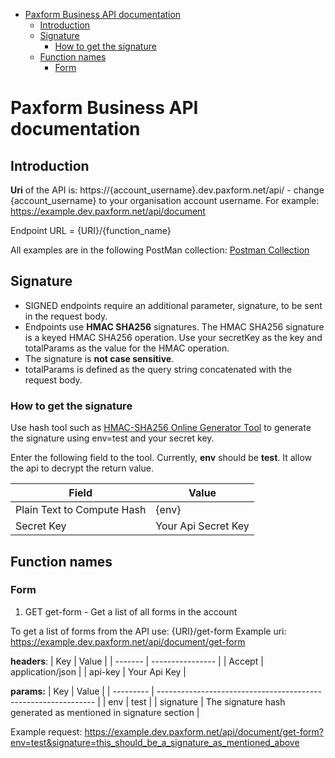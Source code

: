 - [Paxform Business API documentation](#paxform-business-api-documentation)
	- [Introduction](#introduction)
	- [Signature](#signature)
		- [How to get the signature](#how-to-get-the-signature)
	- [Function names](#function-names)
		- [Form](#form)


# Paxform Business API documentation

## Introduction

**Uri** of the API is: https://{account_username}.dev.paxform.net/api/ - change {account_username} to your organisation account username.
For example: https://example.dev.paxform.net/api/document

Endpoint URL = {URI}/{function_name}

All examples are in the following PostMan collection: [Postman Collection]("https://elements.getpostman.com/redirect?entityId=24471378-f56d173b-dc6d-4b18-b804-6ab28bd9f931&entityType=collection")

## Signature

* SIGNED endpoints require an additional parameter, signature, to be sent in the request body.
* Endpoints use **HMAC SHA256** signatures. The HMAC SHA256 signature is a keyed HMAC SHA256 operation. Use your secretKey as the key and totalParams as the value for the HMAC operation.
* The signature is **not case sensitive**.
* totalParams is defined as the query string concatenated with the request body.

### How to get the signature

Use hash tool such as [HMAC-SHA256 Online Generator Tool]("https://www.devglan.com/online-tools/hmac-sha256-online") to generate the signature using env=test and your secret key. 

Enter the following field to the tool. Currently, **env** should be **test**. It allow the api to decrypt the return value.

| Field                      | Value               |
| -------------------------- | ------------------- |
| Plain Text to Compute Hash | {env}               |
| Secret Key                 | Your Api Secret Key |

## Function names

### Form
<!-- 
1. POST form - Create a form

To create a form from the API use: {URI}/form
For example: https://example.dev.paxform.net/api/document/form

**headers**: 
| Key     | Value            |
| ------- | ---------------- |
| Accept  | application/json |
| api-key | Your Api Key     |

**params:**
| Key       | Value                                                          |
| --------- | -------------------------------------------------------------- |
| env       | test                                                           |
| signature | The signature hash generated as mentioned in signature section |

**body**

```
{
	"id": "",
	"form_name": "Testing ",
	"qr_code": "/public/assets/images/qrcode.png",
	"instructions": "",
	"form_data": [
		 {
			  "section_id": 0,
			  "section_title": "",
			  "section_type": "",
			  "section_description": "",
			  "section_addon_count": 5,
			  "section_hide_description": true,
			  "section_disable_for_users": true,
			  "section_instructions": "",
			  "section_groups": [
					{
						 "type": "group",
						 "id": "Group 1",
						 "name": "Group Name 1",
						 "group_title": " Group Title 1",
						 "group_description": "",
						 "group_instructions": "",
						 "is_title": true,
						 "is_description": true,
						 "is_instructions": true,
						 "group_fields": [
							  {
									"id": 2,
									"tool_id": "6071393F0842E",
									"key": "TextInput",
									"name": "First name",
									"required": false,
									"use_as_title": false,
									"searchbar": false,
									"show_count": false,
									"max_file_allow": 0,
									"icon": "fas fa-font",
									"label": "First name",
									"content": "",
									"static": false,
									"options": "",
									"href": "",
									"blod": false,
									"italic": false,
									"inline": true,
									"step": "",
									"default_value": "",
									"min_value": "",
									"max_value": "",
									"min_label": "",
									"max_label": "",
									"src": "",
									"status": 1,
									"field_id": "PRF_1001_01_C",
									"dependent_id": "",
									"dataset_id": "",
									"dependent": "",
									"prefix": "PRF",
									"option_type": "",
									"alternative_label": [
										 "Given Name",
										 " Forname"
									],
									"description": "Your first name",
									"note": "The first name of the user",
									"field_size": "50",
									"created_at": "2022-12-22T11:47:24.000000Z",
									"example": "Joseph",
									"placeholder": "",
									"field_identifier": "",
									"chosen": false,
									"selected": false,
									"identity": "Primary"
							  },
							  {
									"id": 4,
									"tool_id": "6071393F09BF0",
									"key": "TextInput",
									"name": "Last name",
									"required": false,
									"use_as_title": false,
									"searchbar": false,
									"show_count": false,
									"max_file_allow": 0,
									"icon": "fas fa-font",
									"label": "Last name",
									"content": "",
									"static": false,
									"options": "",
									"href": "",
									"blod": false,
									"italic": false,
									"inline": true,
									"step": "",
									"default_value": "",
									"min_value": "",
									"max_value": "",
									"min_label": "",
									"max_label": "",
									"src": "",
									"status": 1,
									"field_id": "PRF_1001_03_C",
									"dependent_id": "",
									"dataset_id": "",
									"dependent": "",
									"prefix": "PRF",
									"option_type": "",
									"alternative_label": [
										 "Family name",
										 " Surname",
										 " Byname"
									],
									"description": "Your last name",
									"note": "User specifies the last name while account creation.",
									"field_size": "0",
									"created_at": "2022-12-22T11:47:24.000000Z",
									"example": "Makur",
									"placeholder": "",
									"field_identifier": "",
									"chosen": false,
									"selected": false,
									"identity": "Primary"
							  },
							  {
									"id": 9,
									"tool_id": "6071393F0D1C1",
									"key": "PhoneNumberInput",
									"name": "Mobile number",
									"required": false,
									"use_as_title": false,
									"searchbar": false,
									"show_count": false,
									"max_file_allow": 0,
									"icon": "fas fa-font",
									"label": "Mobile number",
									"content": "",
									"static": false,
									"options": "",
									"href": "",
									"blod": false,
									"italic": false,
									"inline": true,
									"step": "",
									"default_value": "",
									"min_value": "",
									"max_value": "",
									"min_label": "",
									"max_label": "",
									"src": "",
									"status": 1,
									"field_id": "PRF_1006_01_C",
									"dependent_id": "",
									"dataset_id": "",
									"dependent": "",
									"prefix": "PRF",
									"option_type": "",
									"alternative_label": [
										 "Mobile phone number",
										 " Cell phone number"
									],
									"description": "Your phone number",
									"note": "Set a default flag",
									"field_size": "25",
									"created_at": "2022-12-22T11:47:25.000000Z",
									"example": "0421 456 585",
									"placeholder": "",
									"field_identifier": "",
									"chosen": false,
									"selected": false,
									"identity": "Primary"
							  }
						 ],
						 "chosen": false,
						 "selected": false
					}
			  ]
		 }
	],
	"description": "<p>Description</p>",
	"form_title": "Testing ",
	"form_type": 1,
	"status": 0,
	"form_instructions": "<p>Description</p>",
	"identity": [
		 {
			  "id": 1,
			  "description": "",
			  "identity_instructions": "",
			  "label": "Primary",
			  "placeholdername": "Primary",
			  "value": "Primary",
			  "is_lable": true,
			  "is_value": true,
			  "is_instructions": true,
			  "is_description": true,
			  "signatory_identity": true,
			  "chosen": false,
			  "selected": false
		 }
	],
	"form_origin_id_version": "1.0.0",
	"form_organisation_id": "4435648379483O36",
	"form_origin_id_date_created": "2023-01-30T06:01:09.841Z",
	"form_internal_note": "Please keep this short (max 255 characters)",
	"form_short_description": "Please keep this short (max 255 characters)",
	"privacy_policy_link": "https://https://www.google.com",
	"terms_condition_link": "https://https://www.google.com",
	"signature": "will be in this sequence "form_title:form_type"
}
``` -->

1. GET get-form - Get a list of all forms in the account

To get a list of forms from the API use: {URI}/get-form
Example uri: https://example.dev.paxform.net/api/document/get-form

**headers**: 
| Key     | Value            |
| ------- | ---------------- |
| Accept  | application/json |
| api-key | Your Api Key     |

**params:**
| Key       | Value                                                          |
| --------- | -------------------------------------------------------------- |
| env       | test                                                           |
| signature | The signature hash generated as mentioned in signature section |

Example request: https://example.dev.paxform.net/api/document/get-form?env=test&signature=this_should_be_a_signature_as_mentioned_above

<!-- 2. POST get-form - Get a form with its id sending in the header -->

